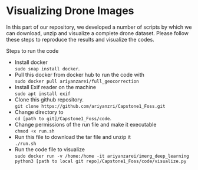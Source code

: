 # Visualizing Drone Images

In this part of our repository, we developed a number of scripts by which we can download, unzip and visualize a complete drone dataset. Please follow these steps to reproduce the results and visualize the codes. 

Steps to run the code
* Install docker  
 ```sudo snap install docker```. 
* Pull this docker from docker hub to run the code with  
```sudo docker pull ariyanzarei/full_geocorrection```
* Install Exif reader on the machine  
```sudo apt install exif```
* Clone this github repository.  
```git clone https://github.com/ariyanzri/Capstone1_Foss.git```
* Change directory to   
```cd [path to git]/Capstone1_Foss/code```.
* Change permissions of the run file and make it executable  
```chmod +x run.sh```
* Run this file to download the tar file and unzip it  
```./run.sh```
* Run the code file to visualize  
```sudo docker run -v /home:/home -it ariyanzarei/imerg_deep_learning python3 [path to local git repo]/Capstone1_Foss/code/visualize.py```
